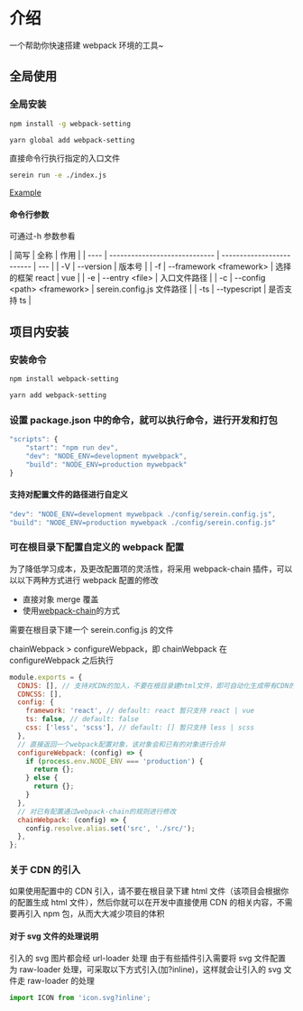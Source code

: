 # 介绍

一个帮助你快速搭建 webpack 环境的工具~

## 全局使用

### 全局安装

```bash
npm install -g webpack-setting
```

```bash
yarn global add webpack-setting
```

直接命令行执行指定的入口文件

```bash
serein run -e ./index.js
```

[Example](https://github.com/Dilomen/webpack-setting/tree/master/example/command-vue-demo/index.js)

#### 命令行参数

可通过-h 参数参看

| 简写 | 全称                          | 作用                      |
| ---- | ----------------------------- | ------------------------- | --- |
| -V   | --version                     | 版本号                    |
| -f   | --framework \<framework>      | 选择的框架 react          | vue |
| -e   | --entry \<file>               | 入口文件路径              |
| -c   | --config \<path> \<framework> | serein.config.js 文件路径 |
| -ts  | --typescript                  | 是否支持 ts               |

## 项目内安装

### 安装命令

```bash
npm install webpack-setting
```

```bash
yarn add webpack-setting
```

### 设置 package.json 中的命令，就可以执行命令，进行开发和打包

```js
"scripts": {
    "start": "npm run dev",
    "dev": "NODE_ENV=development mywebpack",
    "build": "NODE_ENV=production mywebpack"
}
```

#### 支持对配置文件的路径进行自定义

```js
"dev": "NODE_ENV=development mywebpack ./config/serein.config.js",
"build": "NODE_ENV=production mywebpack ./config/serein.config.js"
```

### 可在根目录下配置自定义的 webpack 配置

为了降低学习成本，及更改配置项的灵活性，将采用 webpack-chain 插件，可以以以下两种方式进行 webpack 配置的修改

- 直接对象 merge 覆盖
- 使用[webpack-chain](https://github.com/Yatoo2018/webpack-chain/tree/zh-cmn-Hans?spm=a2c6h.14275010.0.0.3d7b22efZu5PJT)的方式

需要在根目录下建一个 serein.config.js 的文件

chainWebpack > configureWebpack，即 chainWebpack 在 configureWebpack 之后执行

```js
module.exports = {
  CDNJS: [], // 支持对CDN的加入，不要在根目录建html文件，即可自动化生成带有CDN的html文件
  CDNCSS: [],
  config: {
    framework: 'react', // default: react 暂只支持 react | vue
    ts: false, // default: false
    css: ['less', 'scss'], // default: [] 暂只支持 less | scss
  },
  // 直接返回一个webpack配置对象，该对象会和已有的对象进行合并
  configureWebpack: (config) => {
    if (process.env.NODE_ENV === 'production') {
      return {};
    } else {
      return {};
    }
  },
  // 对已有配置通过webpack-chain的规则进行修改
  chainWebpack: (config) => {
    config.resolve.alias.set('src', './src/');
  },
};
```

### 关于 CDN 的引入

如果使用配置中的 CDN 引入，请不要在根目录下建 html 文件（该项目会根据你的配置生成 html 文件），然后你就可以在开发中直接使用 CDN 的相关内容，不需要再引入 npm 包，从而大大减少项目的体积

#### 对于 svg 文件的处理说明

引入的 svg 图片都会经 url-loader 处理
由于有些插件引入需要将 svg 文件配置为 raw-loader 处理，可采取以下方式引入(加?inline)，这样就会让引入的 svg 文件走 raw-loader 的处理

```js
import ICON from 'icon.svg?inline';
```
